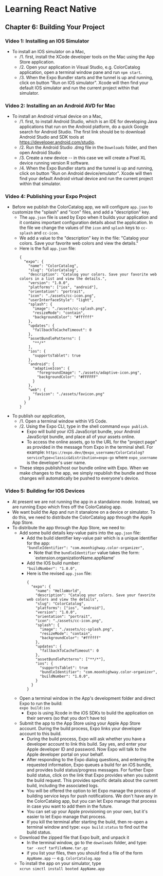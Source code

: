 # Learning React Native
## Chapter 6: Building Your Project
### Video 1: Installing an IOS Simulator
- To install an IOS simulator on a Mac, 
  - /1. first, install the XCode developer tools on the Mac using the App Store application.
  - /2. Open your application in Visual Studio, e.g. ColorCatalog application, open a terminal window pane and run `npm start`. 
  - /3. When the Expo Bundler starts and the tunnel is up and running, click on button "Run on IOS simulator". Xcode will then find your default IOS simulator and run the current project within that simulator.

### Video 2: Installing an an Android AVD for Mac
- To install an Android virtual device on a Mac, 
  - /1. first, to install Android Studio, which is an IDE for developing Java applications that run on the Android platform, do a quick Google search for Android Studio. The first link should be to download Android Studio and SDK tools at <https://developer.android.com/studio>.
  - /2. Run the Android Studio .dmg file in the `Downloads` folder, and then open Android Studio
  - /3. Create a new device -- in this case we will create a Pixel XL device running version R software.
  - /4. When the Expo Bundler starts and the tunnel is up and running, click on button "Run on Android device/emulator". Xcode will then find your default Android virtual device and run the current project within that simulator.

### Video 4: Publishing your Expo Project
- Before we publish the ColorCatalog app, we will configure `app.json` to customize the "splash" and "icon" files, and add a "description" key.
  - The `app.json` file is used by Expo when it builds your application and it contains important configuration details about the application. In the file we change the values of the `icon` and `splash` keys to `cc-splash` and `cc-icon`.
  - We add a value to the "description" key in the file: "Catalog your colors. Save your favorite web colors and view the details."
  - Here is the full `app.json` file:
    ```
    {
      "expo": {
        "name": "ColorCatalog",
        "slug": "ColorCatalog",
        "description": "Catalog your colors. Save your favorite web colors in a list and view the details.",
        "version": "1.0.0",
        "platforms": ["ios", "android"],
        "orientation": "portrait",
        "icon": "./assets/cc-icon.png",
        "userInterfaceStyle": "light",
        "splash": {
          "image": "./assets/cc-splash.png",
          "resizeMode": "contain",
          "backgroundColor": "#ffffff"
        },
        "updates": {
          "fallbackToCacheTimeout": 0
        },
        "assetBundlePatterns": [
          "**/*"
        ],
        "ios": {
          "supportsTablet": true
        },
        "android": {
          "adaptiveIcon": {
            "foregroundImage": "./assets/adaptive-icon.png",
            "backgroundColor": "#FFFFFF"
          }
        },
        "web": {
          "favicon": "./assets/favicon.png"
        }
      }
    }
    ```
- To publish our application, 
  - /1. Open a terminal window within VS Code. 
  - /2. Using the Expo CLI, type in the shell command `expo publish`.
    -  Expo will build your iOS JavaScript bundle, your Android JavaScript bundle, and place all of your assets online. 
    -  To access the online assets, go to the URL for the "project page" as provided in the message from Expo in the terminal shell. For example: `https://expo.dev/@expo_username/ColorCatalog?serviceType=classic&distribution=expo-go` where `expo_username` is the developer's user name.
  -  These steps publish/host our bundle online with Expo. When we make changes to the app, we simply republish the bundle and those changes will automatically be pushed to everyone's device.

### Video 5: Building for IOS Devices
- At present we are not running the app in a standalone mode. Instead, we are running Expo which fires off the ColorCatalog app.
- We want build the App and run it stanalone on a device or simulator. To do this, we need to distribute the ColorCatalog app through the Apple App Store.
- To distribute the app through the App Store, we need to:
  - Add some build details key-value pairs into the `app.json` file:
    - Add the build identifier key-value pair which is a unique identifier for the app:   
      `"bundleIdentifier": "com.moonhighway.color-organizer",`
      - Note that the `bundleIdentifier` value takes the form: `extension.organizationName.appName'
    - Add the IOS build number:   
      `"buildNumber": "1.0.0",`
    - Here is the revised `app.json` file:
      ```
      {
        "expo": {
          "name": "HelloWorld",
          "description": "Catalog your colors. Save your favorite web colors and view the details",
          "slug": "ColorCatalog",
          "platforms": ["ios", "android"],
          "version": "1.0.0",
          "orientation": "portrait",
          "icon": "./assets/cc-icon.png",
          "splash": {
            "image": "./assets/cc-splash.png",
            "resizeMode": "contain",
            "backgroundColor": "#ffffff"
          },
          "updates": {
            "fallbackToCacheTimeout": 0
          },
          "assetBundlePatterns": ["**/*"],
          "ios": {
            "supportsTablet": true
            "bundleIdentifier": "com.moonhighway.color-organizer",
            "buildNumber": "1.0.0",
          }
        }
      }
      ```
  - Open a terminal window in the App's development folder and direct Expo to run the build:   
    `expo build:ios`
    - Expo is using Xcode in the iOS SDKs to build the application on their servers (so that you don't have to)
  - Submit the app to the App Store using your Apple App Store account. During the build process, Expo links your developer account to this build.
    - During the build process, Expo will ask whether you have a developer account to link this build. Say yes, and enter your Apple developer ID and password. Now Expo will talk to the Apple developer portal on your behalf. 
    - After responding to the Expo dialog questions, and entering the requested information, Expo queues a build for an iOS bundle, and provides build status/progress messages. For further Expo build status, click on the link that Expo provides when you submit the build request. This provides specific details about the current build, including the associated logs.
    - You will be offered the option to let Expo manage the process of building service keys for push notifications. We don't have any in the ColorCatalog app, but you can let Expo manage that process in case you want to add them in the future. 
    - You can set up your Apple provisioning on your own, but it's easier to let Expo manage that process.
    - If you kill the terminal after starting the build, then re-open a terminal window and type: `expo build:status` to find out the build status.
  - Download the zipped file that Expo built, and unpack it
    - In the terminal window, go to the `downloads` folder, and type:   
      `tar -xvcf tarFileName.tar.gz`
    - if you list your files, then you should find a file of the form `AppName.app` -- e.g. `ColorCatalog.app`
  - To install the app on your simulator, type    
    `xcrun simctl install booted AppName.app`

